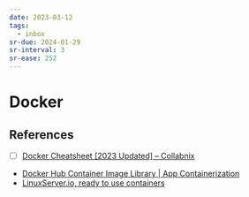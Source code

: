 ```yaml
---
date: 2023-03-12
tags:
  - inbox
sr-due: 2024-01-29
sr-interval: 3
sr-ease: 252
---
```


# Docker


## References

- [ ] [Docker Cheatsheet \[2023 Updated\] – Collabnix](https://collabnix.com/docker-cheatsheet/)
- [Docker Hub Container Image Library | App Containerization](https://hub.docker.com/)
- [LinuxServer.io, ready to use containers](https://docs.linuxserver.io/)
